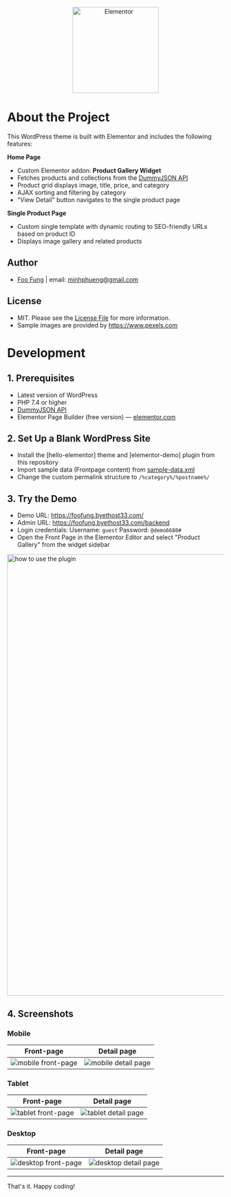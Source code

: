 <p align="center">
  <a href="https://elementor.com" target="_blank">
    <img src="https://www.wpcrafter.com/wp-content/uploads/2017/08/elementor_logo.png" width="200" alt="Elementor">
  </a>
</p>

# About the Project

This WordPress theme is built with Elementor and includes the following features:

**Home Page**
- Custom Elementor addon: **Product Gallery Widget**
- Fetches products and collections from the [DummyJSON API](https://dummyjson.com)
- Product grid displays image, title, price, and category
- AJAX sorting and filtering by category
- "View Detail" button navigates to the single product page

**Single Product Page**
- Custom single template with dynamic routing to SEO-friendly URLs based on product ID
- Displays image gallery and related products

## Author

- [Foo Fung](https://github.com/minhphueng) | email: minhphueng@gmail.com

## License

- MIT. Please see the [License File](/LICENSE) for more information.
- Sample images are provided by https://www.pexels.com
  
# Development

## 1. Prerequisites
- Latest version of WordPress
- PHP 7.4 or higher
- [DummyJSON API](https://dummyjson.com)
- Elementor Page Builder (free version) — [elementor.com](https://elementor.com/)

## 2. Set Up a Blank WordPress Site
- Install the [hello-elementor] theme and [elementor-demo] plugin from this repository
- Import sample data (Frontpage content) from [sample-data.xml](https://github.com/minhphueng/elementor-demo/blob/main/sample-data.xml)
- Change the custom permalink structure to `/%category%/%postname%/`

## 3. Try the Demo
- Demo URL: https://foofung.byethost33.com/
- Admin URL: https://foofung.byethost33.com/backend
- Login credentials:
  Username: `guest`
  Password: `@demo6688#`
- Open the Front Page in the Elementor Editor and select "Product Gallery" from the widget sidebar
  
<img src="http://foofung.byethost33.com/wp-content/uploads/2025/08/how-to.jpg" alt="how to use the plugin" width="1024">

## 4. Screenshots
### Mobile
| Front-page                       | Detail page                       |
|----------------------------------|-----------------------------------|
| ![mobile front-page](http://foofung.byethost33.com/wp-content/uploads/2025/08/mobile-home.jpg) | ![mobile detail page](http://foofung.byethost33.com/wp-content/uploads/2025/08/mobile-detail.jpg) |


### Tablet
| Front-page                       | Detail page                       |
|----------------------------------|-----------------------------------|
| ![tablet front-page](http://foofung.byethost33.com/wp-content/uploads/2025/08/tablet-home.jpg) | ![tablet detail page](http://foofung.byethost33.com/wp-content/uploads/2025/08/tablet-detail.jpg) |


### Desktop
| Front-page                       | Detail page                       |
|----------------------------------|-----------------------------------|
| ![desktop front-page](http://foofung.byethost33.com/wp-content/uploads/2025/08/desktop-home.jpg) | ![desktop detail page](http://foofung.byethost33.com/wp-content/uploads/2025/08/desktop-detail.jpg) |


---

That's it. Happy coding!
